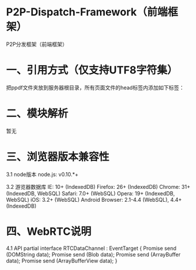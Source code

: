 # P2P-Dispatch-Framework（前端框架）
P2P分发框架（前端框架）


# 一、引用方式（仅支持UTF8字符集）
把ppdf文件夹放到服务器根目录，所有页面文件的head标签内添加如下标签：

<script src="ppdf/modules/es6-promise/es6-promise.auto.min.js"></script>
<script src="ppdf/modules/spark-md5/spark-md5.min.js"></script>
<script src="ppdf/dist/built.min.js"></script>

# 二、模块解析
暂无

# 三、浏览器版本兼容性

3.1 node版本
node.js: v0.10.*+

3.2 游览器数据库
IE: 10+ (IndexedDB)
Firefox: 26+ (IndexedDB)
Chrome: 31+ (IndexedDB, WebSQL)
Safari: 7.0+ (WebSQL)
Opera: 19+ (IndexedDB, WebSQL)
iOS: 3.2+ (WebSQL)
Android Browser: 2.1-4.4 (WebSQL), 4.4+ (IndexedDB)

# 四、WebRTC说明
4.1 API
partial interface RTCDataChannel : EventTarget {
    Promise send (DOMString data);
    Promise send (Blob data);
    Promise send (ArrayBuffer data);
    Promise send (ArrayBufferView data);
}